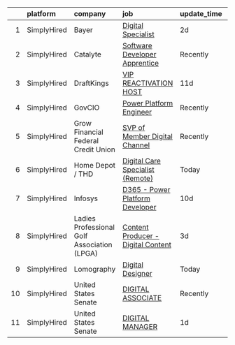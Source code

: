 

|    | platform    | company                                     | job                                                                                                                                             | update_time   | location       |
|---:|:------------|:--------------------------------------------|:------------------------------------------------------------------------------------------------------------------------------------------------|:--------------|:---------------|
|  1 | SimplyHired | Bayer                                       | [Digital Specialist](https://www.simplyhired.com/job/-PJ82s3RKE2HNgGRNeQOqyKiuFPAT1WrAX1W0N71-FC-hy4xEj-41A?q=digital+platform)                 | 2d            | Kīhei, HI      |
|  2 | SimplyHired | Catalyte                                    | [Software Developer Apprentice](https://www.simplyhired.com/job/Cqp3Fx4UvIt9ym9ItxJcE8IVW_ECYWtkucyY3CTeMMzUHVyyRUkz5A?q=digital+platform)      | Recently      | Seattle, WA    |
|  3 | SimplyHired | DraftKings                                  | [VIP REACTIVATION HOST](https://www.simplyhired.com/job/bhrG6MTnak2k7G3PJmzteshkKXlMSAsNTSNtb3fjlg6CkCrpQ_K5Cg?q=digital+platform)              | 11d           | Remote         |
|  4 | SimplyHired | GovCIO                                      | [Power Platform Engineer](https://www.simplyhired.com/job/xhUBY9KRh45jTrt2tnLIouBqYykAM0ZZUOiyivVCNRbcUWWr4FqGIA?q=digital+platform)            | Recently      | Fairfax, VA    |
|  5 | SimplyHired | Grow Financial Federal Credit Union         | [SVP of Member Digital Channel](https://www.simplyhired.com/job/4gNhv2LaCkK5EVOgQJ1QdyTFzcIoe5dkvJvyXqy6YnfbV_9k3YZg8w?q=digital+platform)      | Recently      | Remote         |
|  6 | SimplyHired | Home Depot / THD                            | [Digital Care Specialist (Remote)](https://www.simplyhired.com/job/ViVSOCAdCtj6HOYkPNrbJLLlZRRe0F_S5tLcb-BZeogfYKTlF9Hphg?q=digital+platform)   | Today         | Atlanta, GA    |
|  7 | SimplyHired | Infosys                                     | [D365 - Power Platform Developer](https://www.simplyhired.com/job/0hfRw9GlB0-_HA_NXh-6XCFht1wc4OrYQA_1DyZgo1UJdAd7F7Xr4g?q=digital+platform)    | 10d           | Remote         |
|  8 | SimplyHired | Ladies Professional Golf Association (LPGA) | [Content Producer - Digital Content](https://www.simplyhired.com/job/yqv2LKnhpL3h9SjapVO8-_eutZMD5t3EfLUIwlNIyyb1QORZKkb9jQ?q=digital+platform) | 3d            | Remote         |
|  9 | SimplyHired | Lomography                                  | [Digital Designer](https://www.simplyhired.com/job/TuMy4iGVVLHqmipEL-MIeS9-offWJTotqiw8zeAGps_nYUasguw3Dw?q=digital+platform)                   | Today         | Remote         |
| 10 | SimplyHired | United States Senate                        | [DIGITAL ASSOCIATE](https://www.simplyhired.com/job/ueDjf6HGGo2GjLrCgtobDAnzLImUWJ0ZkMSJ1yUHfNssopVgTl1Jlw?q=digital+platform)                  | Recently      | Washington, DC |
| 11 | SimplyHired | United States Senate                        | [DIGITAL MANAGER](https://www.simplyhired.com/job/yu1LBOvqh6voTKFbx9Flv6jac0lB3zPlUz-OpzvBUQSI9Xkt3gSXmg?q=digital+platform)                    | 1d            | Washington, DC |